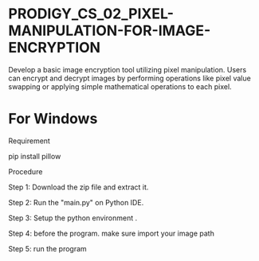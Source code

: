 # PRODIGY_CS_02_PIXEL-MANIPULATION-FOR-IMAGE-ENCRYPTION
Develop a basic image encryption tool utilizing pixel manipulation. Users can encrypt and decrypt images by performing operations like pixel value swapping or applying simple mathematical operations to each pixel.

# For Windows
Requirement

pip install pillow

Procedure

Step 1: Download the zip file and extract it.

Step 2: Run the "main.py" on Python IDE.

Step 3: Setup the python environment .

Step 4: before the program. make sure import your image path

Step 5: run the program
